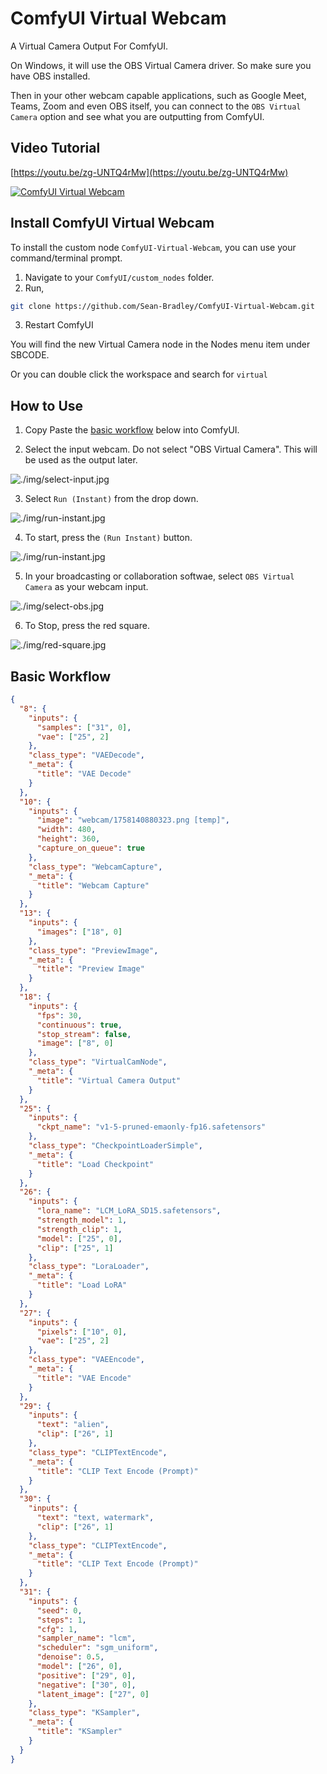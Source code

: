 # ComfyUI Virtual Webcam

A Virtual Camera Output For ComfyUI.

On Windows, it will use the OBS Virtual Camera driver. So make sure you have OBS installed.

Then in your other webcam capable applications, such as Google Meet, Teams, Zoom and even OBS itself, you can connect to the `OBS Virtual Camera` option and see what you are outputting from ComfyUI.

## Video Tutorial

[https://youtu.be/zg-UNTQ4rMw](https://youtu.be/zg-UNTQ4rMw)

[![ComfyUI Virtual Webcam](https://img.youtube.com/vi/zg-UNTQ4rMw/0.jpg)](https://youtu.be/zg-UNTQ4rMw)

## Install ComfyUI Virtual Webcam

To install the custom node `ComfyUI-Virtual-Webcam`, you can use your command/terminal prompt.

1. Navigate to your `ComfyUI/custom_nodes` folder.
2. Run,

```bash
git clone https://github.com/Sean-Bradley/ComfyUI-Virtual-Webcam.git
```

3. Restart ComfyUI

You will find the new Virtual Camera node in the Nodes menu item under SBCODE.

Or you can double click the workspace and search for `virtual`

## How to Use

1. Copy Paste the [basic workflow](#basic-workflow) below into ComfyUI.

2. Select the input webcam. Do not select "OBS Virtual Camera". This will be used as the output later.

![./img/select-input.jpg](./img/select-input.jpg)

3. Select `Run (Instant)` from the drop down.

![./img/run-instant.jpg](./img/run-instant.jpg)

4. To start, press the `(Run Instant)` button.

![./img/run-instant.jpg](./img/tap-again.jpg)

5. In your broadcasting or collaboration softwae, select `OBS Virtual Camera` as your webcam input.

![./img/select-obs.jpg](./img/select-obs.jpg)

6. To Stop, press the red square.

![./img/red-square.jpg](./img/red-square.jpg)

## Basic Workflow

```json
{
  "8": {
    "inputs": {
      "samples": ["31", 0],
      "vae": ["25", 2]
    },
    "class_type": "VAEDecode",
    "_meta": {
      "title": "VAE Decode"
    }
  },
  "10": {
    "inputs": {
      "image": "webcam/1758140880323.png [temp]",
      "width": 480,
      "height": 360,
      "capture_on_queue": true
    },
    "class_type": "WebcamCapture",
    "_meta": {
      "title": "Webcam Capture"
    }
  },
  "13": {
    "inputs": {
      "images": ["18", 0]
    },
    "class_type": "PreviewImage",
    "_meta": {
      "title": "Preview Image"
    }
  },
  "18": {
    "inputs": {
      "fps": 30,
      "continuous": true,
      "stop_stream": false,
      "image": ["8", 0]
    },
    "class_type": "VirtualCamNode",
    "_meta": {
      "title": "Virtual Camera Output"
    }
  },
  "25": {
    "inputs": {
      "ckpt_name": "v1-5-pruned-emaonly-fp16.safetensors"
    },
    "class_type": "CheckpointLoaderSimple",
    "_meta": {
      "title": "Load Checkpoint"
    }
  },
  "26": {
    "inputs": {
      "lora_name": "LCM_LoRA_SD15.safetensors",
      "strength_model": 1,
      "strength_clip": 1,
      "model": ["25", 0],
      "clip": ["25", 1]
    },
    "class_type": "LoraLoader",
    "_meta": {
      "title": "Load LoRA"
    }
  },
  "27": {
    "inputs": {
      "pixels": ["10", 0],
      "vae": ["25", 2]
    },
    "class_type": "VAEEncode",
    "_meta": {
      "title": "VAE Encode"
    }
  },
  "29": {
    "inputs": {
      "text": "alien",
      "clip": ["26", 1]
    },
    "class_type": "CLIPTextEncode",
    "_meta": {
      "title": "CLIP Text Encode (Prompt)"
    }
  },
  "30": {
    "inputs": {
      "text": "text, watermark",
      "clip": ["26", 1]
    },
    "class_type": "CLIPTextEncode",
    "_meta": {
      "title": "CLIP Text Encode (Prompt)"
    }
  },
  "31": {
    "inputs": {
      "seed": 0,
      "steps": 1,
      "cfg": 1,
      "sampler_name": "lcm",
      "scheduler": "sgm_uniform",
      "denoise": 0.5,
      "model": ["26", 0],
      "positive": ["29", 0],
      "negative": ["30", 0],
      "latent_image": ["27", 0]
    },
    "class_type": "KSampler",
    "_meta": {
      "title": "KSampler"
    }
  }
}
```
